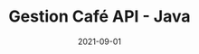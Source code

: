 ---
layout: default
title: Gestion Café API - Java
modal-id: 5
date: 2021-09-01
img: cafe-api.png
alt: Cafe-API
project-date: Hiver 2022
client: Qualité et Métrique du Logiciel
category: Développement Logiciel - Back-end
description: Ce projet de session réalisé en équipe de six (6) consistait à développer un back-end API destiné à gérer un Café. Le défi consistait à respecter les normes de qualité imposées afin d'avoir un code propre respectant les meilleurs pratiques du domaine. C'est également au cours de ce projet que j'ai été initié au principe du Code Review, ainsi à chaque nouvelle itération, un assistant évaluait la fonctionnalité de notre API de même que la qualité de notre architecture.
github_url: https://github.com/kevinjobin1/Cafe-API
demo_url: 
---